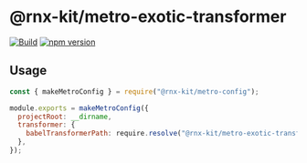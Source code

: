 # @rnx-kit/metro-exotic-transformer

[![Build](https://github.com/microsoft/rnx-kit/actions/workflows/build.yml/badge.svg)](https://github.com/microsoft/rnx-kit/actions/workflows/build.yml)
[![npm version](https://img.shields.io/npm/v/@rnx-kit/metro-exotic-transformer)](https://www.npmjs.com/package/@rnx-kit/metro-exotic-transformer)

## Usage

```js
const { makeMetroConfig } = require("@rnx-kit/metro-config");

module.exports = makeMetroConfig({
  projectRoot: __dirname,
  transformer: {
    babelTransformerPath: require.resolve("@rnx-kit/metro-exotic-transformer"),
  },
});
```

